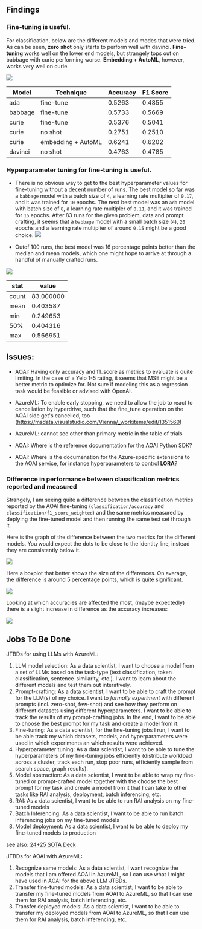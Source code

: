 ## Findings

### Fine-tuning is useful.

For classification, below are the different models and modes that were tried. As can be seen, **zero shot** only starts to perform well with davinci. **Fine-tuning** works well on the lower end models, but strangely tops out on babbage with curie performing worse. **Embedding + AutoML**, however, works very well on curie. 

![](images/yelp_test_f1.png)

| Model | Technique | Accuracy | F1 Score |
| --- | --- | -- | -- |
| ada | fine-tune | 0.5263 | 0.4855 |
| babbage | fine-tune | 0.5733 | 0.5669 |
| curie | fine-tune | 0.5376 | 0.5041 |
| curie | no shot | 0.2751 | 0.2510 |
| curie | embedding + AutoML | 0.6241 | 0.6202 |
| davinci | no shot | 0.4763 | 0.4785 |


### Hyperparameter tuning for fine-tuning is useful. 
- There is no obvious way to get to the best hyperparameter values for fine-tuning without a decent number of runs. The best model so far was a `babbage` model with a batch size of `4`, a learning rate multiplier of `0.17`, and it was trained for `10` epochs. The next best model was an `ada` model with batch size of `8`, a learning rate multipler of `0.11`, and it was trained for `15` epochs. After 83 runs for the given problem, data and prompt crafting, it seems that a `babbage` model with a small batch size (`4`), `20` epochs and a learning rate multiplier of around `0.15` might be a good choice. 
![](images/all_scatterplots.png)


- Outof 100 runs, the best model was 16 percentage points better than the median and mean models, which one might hope to arrive at through a handful of manually crafted runs.

![](images/f1_score.png)

| stat | value |
| --- | --- |
| count |   83.000000 |
| mean    |  0.403587 |
| min     | 0.249653|
| 50%    |   0.404316|
| max      | 0.566951|



## Issues:

- AOAI: Having only accuracy and f1_score as metrics to evaluate is quite limiting. In the case of a Yelp 1-5 rating, it seems that MSE might be a better metric to optimize for. Not sure if modeling this as a regression task would be feasible or advised with OpenAI. 

- AzureML: To enable early stopping, we need to allow the job to react to cancellation by hyperdrive, such that the fine_tune operation on the AOAI side get's cancelled, too (https://msdata.visualstudio.com/Vienna/_workitems/edit/1351560)

- AzureML: cannot see other than primary metric in the table of trials

- AOAI: Where is the reference documentation for the AOAI Python SDK? 

- AOAI: Where is the documenation for the Azure-specific extensions to the AOAI service, for instance hyperparameters to control **LORA**?

### Difference in performance between classification metrics reported and measured

Strangely, I am seeing quite a difference between the classification metrics reported by the AOAI fine-tuning (`classification/accuracy` and `classification/f1_score_weighted`) and the same metrics measured by deplying the fine-tuned model and then running the same test set through it.

Here is the graph of the difference between the two metrics for the different models. You would expect the dots to be close to the identity line, instead they are consistently below it.

![](images/fine_tune_vs_deployed_model_metric.png)

Here a boxplot that better shows the size of the differences. On average, the difference is around 5 percentage points, which is quite significant.

![](images/diff_accuracy_f1.png)

Looking at which accuracies are affected the most, (maybe expectedly) there is a slight increase in difference as the accuracy increases:

![](images/diff_accuracy_f1_vs_fine_tune_accuracy_f1.png)

## Jobs To Be Done

JTBDs for using LLMs with AzureML:
1. LLM model selection: As a data scientist, I want to choose a model from a set of LLMs based on the task-type (text classification, token classification, sentence-similarity, etc.). I want to learn about the different models and test them out interatively.
1. Prompt-crafting: As a data scientist, I want to be able to craft the prompt for the LLM(s) of my choice. I want to 
*formally experiment* with different prompts (incl. zero-shot, few-shot) and see how they perform on different datasets using different hyperparameters. I want to be able to track the results of my prompt-crafting jobs. In the end, I want to be able to choose the best prompt for my task and create a model from it.
1. Fine-tuning: As a data scientist, for the fine-tuning jobs I run, I want to be able track my which datasets, models, and hyperparameters were used in which experiments an which results were achieved. 
2. Hyperparameter tuning: As a data scientist, I want to be able to tune the hyperparameters of my fine-tuning jobs efficiently (distribute workload across a cluster, track each run, stop poor runs, efficiently sample from search space, graph results).
4. Model abstraction: As a data scientist, I want to be able to wrap my fine-tuned or prompt-crafted model together with the choose the best prompt for my task and create a model from it that I can take to other tasks like RAI analysis, deployment, batch inferencing, etc.
6. RAI: As a data scientist, I want to be able to run RAI analysis on my fine-tuned models
7. Batch Inferencing: As a data scientist, I want to be able to run batch inferencing jobs on my fine-tuned models
8. Model deployment: As a data scientist, I want to be able to deploy my fine-tuned models to production

see also: [24+25 SOTA Deck](https://microsoft.sharepoint.com/:p:/r/teams/Vienna/_layouts/15/Doc.aspx?sourcedoc=%7BE6D3871A-4CB9-4285-A2F7-E9FF83C93762%7D&file=SOTA-1.3.pptx&action=edit&mobileredirect=true&share=IQEah9PmuUyFQqL36f-DyTdiAaAn-1wXNqUsoDQ2AXi-8Do)

JTBDs for AOAI with AzureML:
1. Recognize same models: As a data scientist, I want recognize the models that I am offered AOAI in AzureML, so I can use what I might have used in AOAI for the above LLM JTBDs.
1. Transfer fine-tuned models: As a data scientist, I want to be able to transfer my fine-tuned models from AOAI to AzureML, so that I can use them for RAI analysis, batch inferencing, etc.
1. Transfer deployed models: As a data scientist, I want to be able to transfer my deployed models from AOAI to AzureML, so that I can use them for RAI analysis, batch inferencing, etc.
